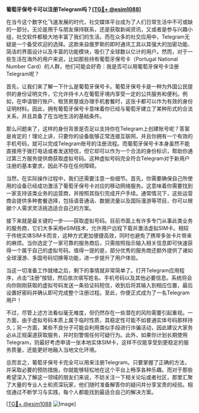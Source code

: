 **葡萄牙保号卡可以注册Telegram吗？[[TG💪+ @esim1088](https://t.me/s/esim1088)]**

在当今这个数字化飞速发展的时代，社交媒体平台成为了人们日常生活中不可或缺的一部分。无论是用于与朋友保持联系，还是获取新闻资讯，又或者是参与兴趣小组，社交软件都极大地丰富了我们的生活。而在众多的社交应用中，Telegram无疑是一个备受欢迎的选择。这款来自俄罗斯的即时通讯工具以其强大的加密功能、简洁的界面设计以及丰富的功能模块，吸引了全球数以亿计的用户。然而，对于一些生活在海外的用户来说，比如那些持有葡萄牙保号卡（Portugal National Number Card）的人群，他们可能会好奇：我是否可以用葡萄牙保号卡注册Telegram呢？

首先，让我们来了解一下什么是葡萄牙保号卡。葡萄牙保号卡是一种为外国公民提供的身份证明文件，它允许持卡人在葡萄牙境内享受一定的公共服务和便利。例如，在申请银行账户、租赁房屋或办理手机套餐时，这张卡都可以作为有效的身份证明材料。因此，拥有葡萄牙保号卡意味着你已经与葡萄牙建立了某种形式的合法关系，并且具备了在当地生活的基础条件。

那么问题来了，这样的身份背景是否足以支持你在Telegram上创建账号呢？答案是肯定的！理论上讲，只要你的设备能够正常连接互联网，并且你拥有一个有效的手机号码，就可以完成Telegram账号的注册流程。而葡萄牙保号卡本身虽然不能直接用于拨打电话或者发送短信，但它却可以作为一个合法的身份标识，帮助你通过第三方服务提供商获取虚拟号码。这种虚拟号码完全符合Telegram对于新用户注册的基本要求，因此不存在任何障碍。

当然，在实际操作过程中，我们还需要注意一些细节。首先，你需要确保自己所使用的设备已经成功激活了葡萄牙保号卡对应的移动网络服务。这意味着你需要找到一家支持该类业务的运营商，并按照其指引完成开户手续。通常情况下，这些运营商会提供多种套餐选择，包括语音通话、数据流量以及国际漫游等项目，你可以根据个人需求灵活挑选适合自己的方案。

接下来就是最关键的一步——获取虚拟号码。目前市面上有许多专门从事此类业务的服务商，它们大多采用eSIM技术，允许用户远程下载并激活虚拟SIM卡。相较于传统实体SIM卡而言，这种方式更加便捷高效，同时也避免了携带多张卡片带来的麻烦。当你选定了一家可靠的服务商后，只需按照指示输入相关信息即可快速获得一个属于自己的虚拟号码。值得一提的是，部分优秀的服务商还额外提供了诸如全球漫游、多国号码切换等功能，进一步提升了用户体验。

当这一切准备工作就绪之后，剩下的事情就非常简单了。打开Telegram应用程序，点击“注册”按钮，然后依次填写姓名、手机号码以及其他必要信息。系统将会向你刚刚获取的虚拟号码发送一条验证码短信，收到后将其输入到相应位置，最后设置好密码并确认即可完成整个注册过程。至此，你便正式成为了一名Telegram用户！

不过，尽管上述方法看似毫无难度，但仍然存在一些潜在的风险需要引起重视。一方面，由于虚拟号码本质上属于临时性质，其稳定性可能不如普通实体号码那样持久；另一方面，某些不良分子可能会利用类似手段进行诈骗活动，因此建议大家务必从正规渠道获取服务，并时刻警惕任何可疑行为。此外，如果你计划长期使用Telegram，则最好考虑申请一张本地实体SIM卡，这样不仅能享受到更稳定的服务质量，还能更好地融入当地文化环境。

总而言之，葡萄牙保号卡完全可以用来注册Telegram。只要掌握了正确的方法，并采取必要的预防措施，你就能够轻松地在这个平台上畅享各种乐趣。而对于那些希望深入了解这一领域的朋友们来说，不妨关注一下相关论坛或者社区，那里汇聚了大量的专业人士和资深玩家，他们随时准备解答你的疑问并分享宝贵的经验。相信通过不断学习与实践，每个人都能找到最适合自己的解决方案。

[[TG💪+ @esim1088](https://t.me/s/esim1088) ![Image](https://i.postimg.cc/4NQfJmqS/Snipaste-2025-05-13-00-14-12.png)]